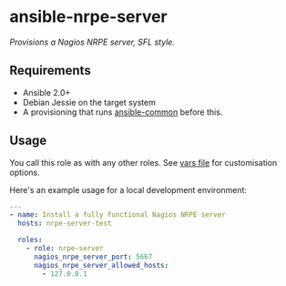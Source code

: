 # ansible-nrpe-server

*Provisions a Nagios NRPE server, SFL style.*

## Requirements

* Ansible 2.0+
* Debian Jessie on the target system
* A provisioning that runs [ansible-common][ansible-common] before this.

## Usage

You call this role as with any other roles. See [vars file](defaults/main.yml) for customisation
options.

Here's an example usage for a local development environment:

```yaml
---
- name: Install a fully functional Nagios NRPE server
  hosts: nrpe-server-test

  roles:
    - role: nrpe-server
      nagios_nrpe_server_port: 5667
      nagios_nrpe_server_allowed_hosts:
        - 127.0.0.1
```


[ansible-common]: https://gitlab.savoirfairelinux.com/devops/ansible-common
